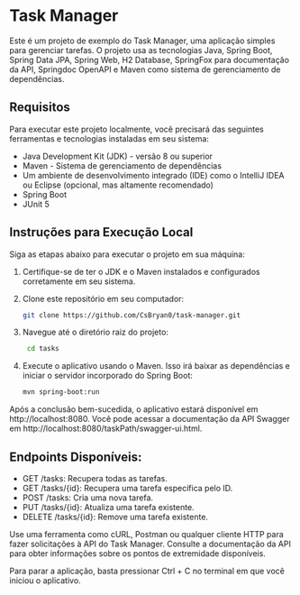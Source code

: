 
# Task Manager

Este é um projeto de exemplo do Task Manager, uma aplicação simples para gerenciar tarefas. O projeto usa as tecnologias Java, Spring Boot, Spring Data JPA, Spring Web, H2 Database, SpringFox para documentação da API, Springdoc OpenAPI e Maven como sistema de gerenciamento de dependências.

## Requisitos

Para executar este projeto localmente, você precisará das seguintes ferramentas e tecnologias instaladas em seu sistema:

- Java Development Kit (JDK) - versão 8 ou superior
- Maven - Sistema de gerenciamento de dependências
- Um ambiente de desenvolvimento integrado (IDE) como o IntelliJ IDEA ou Eclipse (opcional, mas altamente recomendado)
- Spring Boot
- JUnit 5

## Instruções para Execução Local

Siga as etapas abaixo para executar o projeto em sua máquina:

1. Certifique-se de ter o JDK e o Maven instalados e configurados corretamente em seu sistema.

2. Clone este repositório em seu computador:

   ```bash
   git clone https://github.com/CsBryan0/task-manager.git

3. Navegue até o diretório raiz do projeto:

	 ```bash
	  cd tasks
	```	
4. Execute o aplicativo usando o Maven. Isso irá baixar as dependências e iniciar o servidor incorporado do Spring Boot:

	  ```bash
	  mvn spring-boot:run
	```

Após a conclusão bem-sucedida, o aplicativo estará disponível em http://localhost:8080. Você pode acessar a documentação da API Swagger em http://localhost:8080/taskPath/swagger-ui.html.

## Endpoints Disponíveis:
- GET /tasks: Recupera todas as tarefas.
- GET /tasks/{id}: Recupera uma tarefa específica pelo ID.
- POST /tasks: Cria uma nova tarefa.
- PUT /tasks/{id}: Atualiza uma tarefa existente.
- DELETE /tasks/{id}: Remove uma tarefa existente.

Use uma ferramenta como cURL, Postman ou qualquer cliente HTTP para fazer solicitações à API do Task Manager. Consulte a documentação da API para obter informações sobre os pontos de extremidade disponíveis.

Para parar a aplicação, basta pressionar Ctrl + C no terminal em que você iniciou o aplicativo.

